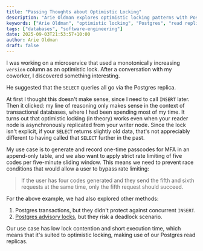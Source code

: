 ```yaml
---
title: "Passing Thoughts about Optimistic Locking"
description: "Arie Oldman explores optimistic locking patterns with Postgres read replicas, covering race condition prevention for MFA rate limiting and distributed database considerations."
keywords: ["Arie Oldman", "optimistic locking", "Postgres", "read replicas", "race conditions", "database concurrency", "MFA", "rate limiting"]
tags: ["databases", "software-engineering"]
date: 2025-09-03T21:53:57+10:00
author: Arie Oldman
draft: false
---
```


I was working on a microservice that used a monotonically increasing `version` column as an optimistic lock. After a conversation with my coworker, I discovered something interesting.
<!--more-->

He suggested that the `SELECT` queries all go via the Postgres replica.

At first I thought this doesn't make sense, since I need to call `INSERT` later. Then it clicked: my line of reasoning only makes sense in the context of transactional databases, where I had been spending most of my time. It turns out that optimistic locking (in theory) works even when your reader node is asynchronously replicated from your writer node. Since the lock isn't explicit, if your `SELECT` returns slightly old data, that's not appreciably different to having called that `SELECT` further in the past.

My use case is to generate and record one-time passcodes for MFA in an append-only table, and we also want to apply strict rate limiting of five codes per five-minute sliding window. This means we need to prevent race conditions that would allow a user to bypass rate limiting:

> If the user has four codes generated and they send the fifth and sixth requests at the same time, only the fifth request should succeed.

For the above example, we had also explored other methods:
1. Postgres transactions, but they didn't protect against concurrent `INSERT`.
2. [Postgres advisory locks](https://www.postgresql.org/docs/17/explicit-locking.html#ADVISORY-LOCKS), but they risk a deadlock scenario.

Our use case has low lock contention and short execution time, which means that it's suited to optimistic locking, making use of our Postgres read replicas.

